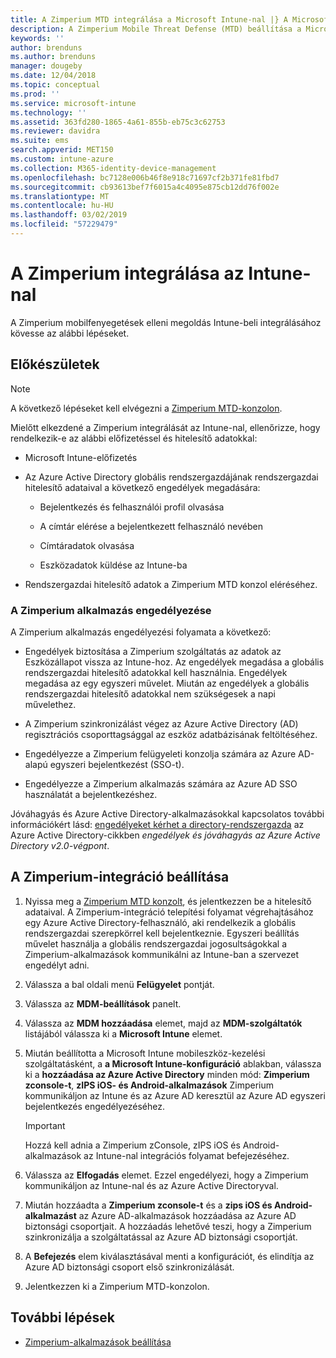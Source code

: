 ```yaml
---
title: A Zimperium MTD integrálása a Microsoft Intune-nal |} A Microsoft Intune-ban
description: A Zimperium Mobile Threat Defense (MTD) beállítása a Microsoft Intune-ban a mobileszközök a vállalati erőforrásokhoz való hozzáférésének kezeléséhez.
keywords: ''
author: brenduns
ms.author: brenduns
manager: dougeby
ms.date: 12/04/2018
ms.topic: conceptual
ms.prod: ''
ms.service: microsoft-intune
ms.technology: ''
ms.assetid: 363fd280-1865-4a61-855b-eb75c3c62753
ms.reviewer: davidra
ms.suite: ems
search.appverid: MET150
ms.custom: intune-azure
ms.collection: M365-identity-device-management
ms.openlocfilehash: bc7128e006b46f8e918c71697cf2b371fe81fbd7
ms.sourcegitcommit: cb93613bef7f6015a4c4095e875cb12dd76f002e
ms.translationtype: MT
ms.contentlocale: hu-HU
ms.lasthandoff: 03/02/2019
ms.locfileid: "57229479"
---
```

# <a name="integrate-zimperium-with-intune"></a>A Zimperium integrálása az Intune-nal

A Zimperium mobilfenyegetések elleni megoldás Intune-beli integrálásához kövesse az alábbi lépéseket.

## <a name="before-you-begin"></a>Előkészületek

> [!NOTE]
> A következő lépéseket kell elvégezni a [Zimperium MTD-konzolon](https://sso.zimperium.com/signon/aad/).

Mielőtt elkezdené a Zimperium integrálását az Intune-nal, ellenőrizze, hogy rendelkezik-e az alábbi előfizetéssel és hitelesítő adatokkal:

-   Microsoft Intune-előfizetés

-   Az Azure Active Directory globális rendszergazdájának rendszergazdai hitelesítő adataival a következő engedélyek megadására:

    -   Bejelentkezés és felhasználói profil olvasása

    -   A címtár elérése a bejelentkezett felhasználó nevében

    -   Címtáradatok olvasása

    -   Eszközadatok küldése az Intune-ba

-   Rendszergazdai hitelesítő adatok a Zimperium MTD konzol eléréséhez.

### <a name="zimperium-app-authorization"></a>A Zimperium alkalmazás engedélyezése

A Zimperium alkalmazás engedélyezési folyamata a következő:

-   Engedélyek biztosítása a Zimperium szolgáltatás az adatok az Eszközállapot vissza az Intune-hoz. Az engedélyek megadása a globális rendszergazdai hitelesítő adatokkal kell használnia. Engedélyek megadása az egy egyszeri művelet. Miután az engedélyek a globális rendszergazdai hitelesítő adatokkal nem szükségesek a napi művelethez.

-   A Zimperium szinkronizálást végez az Azure Active Directory (AD) regisztrációs csoporttagsággal az eszköz adatbázisának feltöltéséhez.

-   Engedélyezze a Zimperium felügyeleti konzolja számára az Azure AD-alapú egyszeri bejelentkezést (SSO-t).

-   Engedélyezze a Zimperium alkalmazás számára az Azure AD SSO használatát a bejelentkezéshez.

Jóváhagyás és Azure Active Directory-alkalmazásokkal kapcsolatos további információkért lásd: [engedélyeket kérhet a directory-rendszergazda](https://docs.microsoft.com/azure/active-directory/develop/v2-permissions-and-consent#request-the-permissions-from-a-directory-admin) az Azure Active Directory-cikkben *engedélyek és jóváhagyás az Azure Active Directory v2.0-végpont*.


## <a name="to-set-up-zimperium-integration"></a>A Zimperium-integráció beállítása

1.  Nyissa meg a [Zimperium MTD konzolt](https://sso.zimperium.com/signon/aad/), és jelentkezzen be a hitelesítő adataival. A Zimperium-integráció telepítési folyamat végrehajtásához egy Azure Active Directory-felhasználó, aki rendelkezik a globális rendszergazdai szerepkörrel kell bejelentkeznie. Egyszeri beállítás művelet használja a globális rendszergazdai jogosultságokkal a Zimperium-alkalmazások kommunikálni az Intune-ban a szervezet engedélyt adni. 

2.  Válassza a bal oldali menü **Felügyelet** pontját.

3.  Válassza az **MDM-beállítások** panelt.

4.  Válassza az **MDM hozzáadása** elemet, majd az **MDM-szolgáltatók** listájából válassza ki a **Microsoft Intune** elemet.

5.  Miután beállította a Microsoft Intune mobileszköz-kezelési szolgáltatásként, a **a Microsoft Intune-konfiguráció** ablakban, válassza ki a **hozzáadása az Azure Active Directory** minden mód: **Zimperium zconsole-t**, **zIPS iOS- és Android-alkalmazások** Zimperium kommunikáljon az Intune és az Azure AD keresztül az Azure AD egyszeri bejelentkezés engedélyezéséhez.

    > [!IMPORTANT]  
    > Hozzá kell adnia a Zimperium zConsole, zIPS iOS és Android-alkalmazások az Intune-nal integrációs folyamat befejezéséhez.

6.  Válassza az **Elfogadás** elemet. Ezzel engedélyezi, hogy a Zimperium kommunikáljon az Intune-nal és az Azure Active Directoryval.

7.  Miután hozzáadta a **Zimperium zconsole-t** és a **zips iOS és Android-alkalmazást** az Azure AD-alkalmazások hozzáadása az Azure AD biztonsági csoportjait. A hozzáadás lehetővé teszi, hogy a Zimperium szinkronizálja a szolgáltatással az Azure AD biztonsági csoportját.

8.  A **Befejezés** elem kiválasztásával menti a konfigurációt, és elindítja az Azure AD biztonsági csoport első szinkronizálását.

9.  Jelentkezzen ki a Zimperium MTD-konzolon.

## <a name="next-steps"></a>További lépések

-   [Zimperium-alkalmazások beállítása](mtd-apps-ios-app-configuration-policy-add-assign.md)
